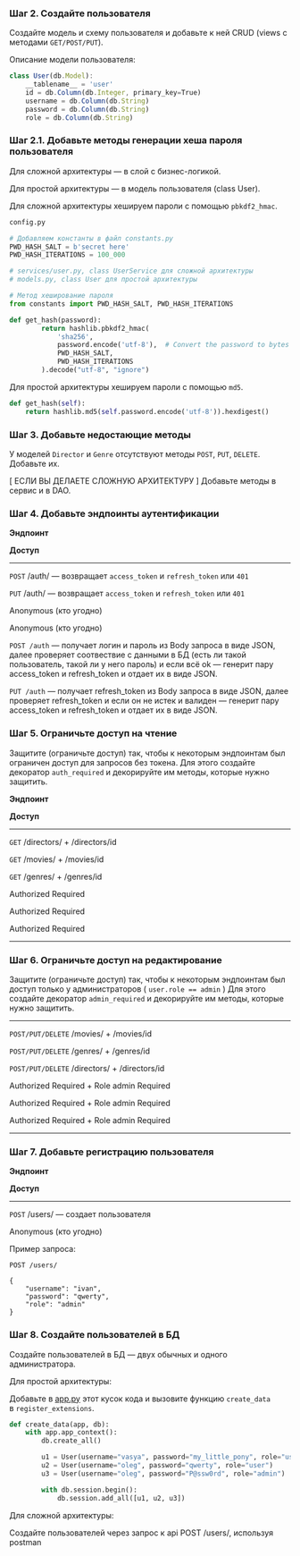 ### Шаг 2. Создайте пользователя

Создайте модель и схему пользователя и добавьте к ней CRUD (views с методами `GET/POST/PUT`). 

Описание модели пользователя:

```jsx
class User(db.Model):
	__tablename__ = 'user'
	id = db.Column(db.Integer, primary_key=True)
	username = db.Column(db.String)
	password = db.Column(db.String)
	role = db.Column(db.String)
```

### Шаг 2.1. Добавьте методы генерации хеша пароля пользователя

Для сложной архитектуры — в слой с бизнес-логикой.

Для простой архитектуры — в модель пользователя (class User).

Для сложной архитектуры хешируем пароли с помощью `pbkdf2_hmac`.

```python
config.py

# Добавляем константы в файл constants.py
PWD_HASH_SALT = b'secret here'
PWD_HASH_ITERATIONS = 100_000

# services/user.py, class UserService для сложной архитектуры
# models.py, class User для простой архитектуры

# Метод хеширование пароля
from constants import PWD_HASH_SALT, PWD_HASH_ITERATIONS

def get_hash(password):
        return hashlib.pbkdf2_hmac(
            'sha256',
            password.encode('utf-8'),  # Convert the password to bytes
            PWD_HASH_SALT,
            PWD_HASH_ITERATIONS
        ).decode("utf-8", "ignore")
```

Для простой архитектуры хешируем пароли с помощью `md5`.

```python
def get_hash(self):
	return hashlib.md5(self.password.encode('utf-8')).hexdigest()
```

### Шаг 3. Добавьте недостающие методы

У моделей `Director` и `Genre` отсутствуют методы `POST`, `PUT`, `DELETE`. Добавьте их. 

[ ЕСЛИ ВЫ ДЕЛАЕТЕ СЛОЖНУЮ АРХИТЕКТУРУ ] Добавьте методы в сервис и в DAO.

### Шаг 4. Добавьте эндпоинты аутентификации

**Эндпоинт**

**Доступ**

---

`POST` /auth/ — возвращает `access_token` и `refresh_token` или `401`

`PUT` /auth/ — возвращает `access_token` и `refresh_token` или `401`

Anonymous (кто угодно)

Anonymous (кто угодно)

`POST /auth` — получает логин и пароль из Body запроса в виде JSON, далее проверяет соотвествие с данными в БД (есть ли такой пользователь, такой ли у него пароль)
и если всё оk — генерит пару access_token и refresh_token и отдает их в виде JSON.

`PUT /auth` — получает refresh_token из Body запроса в виде JSON, далее проверяет refresh_token и если он не истек и валиден — генерит пару access_token и refresh_token и отдает их в виде JSON.

### **Шаг 5. Ограничьте доступ на чтение**

Защитите (ограничьте доступ) так, чтобы к некоторым эндпоинтам был ограничен доступ для запросов без токена. Для этого создайте декоратор `auth_required` и декорируйте им методы, которые нужно защитить.

**Эндпоинт**

**Доступ**

---

`GET` /directors/ + /directors/id

`GET` /movies/ + /movies/id

`GET` /genres/ + /genres/id

Authorized Required

Authorized Required

Authorized Required

---

### Шаг 6. Ограничьте доступ на редактирование

Защитите (ограничьте доступ) так, чтобы к некоторым эндпоинтам был доступ только у администраторов ( `user.role == admin` ) Для этого создайте декоратор `admin_required` и декорируйте им  методы, которые нужно защитить.

---

`POST/PUT/DELETE`  /movies/ + /movies/id

`POST/PUT/DELETE`  /genres/ + /genres/id

`POST/PUT/DELETE`  /directors/ + /directors/id

Authorized Required + Role admin Required

Authorized Required + Role admin Required

Authorized Required + Role admin Required

---

### Шаг 7. Добавьте регистрацию пользователя

**Эндпоинт**

**Доступ**

---

`POST` /users/ — создает пользователя

Anonymous (кто угодно)

Пример запроса:

```
POST /users/

{
	"username": "ivan",
	"password": "qwerty",
	"role": "admin"
}
```

### Шаг 8. Создайте  пользователей в БД

Создайте  пользователей в БД — двух обычных и одного администратора.

Для простой архитектуры:

Добавьте в [app.py](http://app.py) этот кусок кода и вызовите функцию `create_data` в `register_extensions`.

```python
def create_data(app, db):
    with app.app_context():
        db.create_all()

        u1 = User(username="vasya", password="my_little_pony", role="user")
        u2 = User(username="oleg", password="qwerty", role="user")
        u3 = User(username="oleg", password="P@ssw0rd", role="admin")

        with db.session.begin():
            db.session.add_all([u1, u2, u3])
```

Для сложной архитектуры:

Создайте пользователей через запрос к api POST /users/, используя postman
